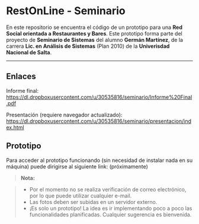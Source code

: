 RestOnLine - Seminario
===================

En este repositorio se encuentra el código de un prototipo para una **Red Social orientada a Restaurantes y Bares**. Este prototipo forma parte del proyecto de **Seminario de Sistemas** del alumno **Germán Martínez**, de la carrera **Lic. en Análisis de Sistemas** (Plan 2010) de la **Univerisdad Nacional de Salta**.

----------


Enlaces
-------------
Informe final: https://dl.dropboxusercontent.com/u/30535816/seminario/Informe%20Final.pdf

Presentación (requiere navegador actualizado): https://dl.dropboxusercontent.com/u/30535816/seminario/presentacion/index.html

Prototipo
-------------

Para acceder al prototipo funcionando (sin necesidad de instalar nada en su máquina) puede dirigirse al siguiente link: (próximamente)

> **Nota:**

> - Por el momento no se realiza verificación de correo electrónico, por lo que puede utilizar cualquier e-mail.
> - Las fotos deben ser subidas en un servidor externo.
> - ¡Es solo un prototipo! La idea es ir implementando poco a poco las funcionalidades planificadas. Cualquier sugerencia es bienvenida.

